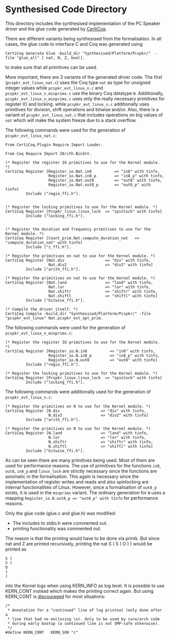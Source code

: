 # Synthesised Code Directory

This directory includes the synthesised implementation of the PC Speaker driver and the glue code generated
by [CertiCoq](https://github.com/CertiCoq/certicoq).

There are different variants being synthesised from the formalisation.
In all cases, the glue code to interface C and Coq was generated using

```
CertiCoq Generate Glue -build_dir "Synthesised/Platform/Pcspkr/"  -file "glue_all" [ nat, N, Z, bool].
```

to make sure that all primitives can be used.

More important, there are 3 variants of the generated driver code.
The first (`pcspkr_evt_linux_nat.c`) uses the Coq type `nat` as type for unsigned
integer values while `pcspkr_evt_linux_n.c` and `pcspkr_evt_linux_n_minprims.c`
use the binary Coq datatype `N`.
Additionally, `pcspkr_evt_linux_n_minprims.c` uses only the really necessary
primitives for register IO and locking. while `pcspkr_evt_linux_n.c` additionally
uses primitives for division, shift operations and bitwise and/or.
Also, there is a variant of `pcspkr_evt_linux_nat.c` that includes operations
on big values of `nat` which will make the system freeze due to a stack overflow.

The following commands were used for the generation of `pcspkr_evt_linux_nat.c`:

```
From CertiCoq.Plugin Require Import Loader.

From Coq Require Import ZArith.BinInt.

(* Register the register IO primitives to use for the Kernel module. *)
CertiCoq Register [Register_io.Nat.in8          => "in8" with tinfo,
                   Register_io.Nat.in8_p        => "in8_p" with tinfo,
                   Register_io.Nat.out8         => "out8" with tinfo,
                   Register_io.Nat.out8_p       => "out8_p" with tinfo]
         Include ["regio_ffi.h"].


(* Register the locking primitives to use for the Kernel module. *)
CertiCoq Register [Pcspkr_linux.linux_lock  => "spinlock" with tinfo]
         Include ["locking_ffi.h"].


(* Register the duration and frequency primitives to use for the Kernel module. *)
CertiCoq Register [Count_prim.Nat.compute_duration_nat   => "compute_duration_nat" with tinfo]
         Include ["z_ffi.h"].

(* Register the primitives on nat to use for the Kernel module. *)
CertiCoq Register [Nat.div                  => "div" with tinfo,
                   Nat.div2                 => "div2" with tinfo]
         Include ["arith_ffi.h"].

(* Register the primitives on nat to use for the Kernel module. *)
CertiCoq Register [Nat.land                 => "land" with tinfo,
                   Nat.lor                  => "lor" with tinfo,
                   Nat.shiftr               => "shiftr" with tinfo,
                   Nat.shiftl               => "shiftl" with tinfo]
         Include ["bitwise_ffi.h"].

(* Compile the driver itself. *)
CertiCoq Compile -build_dir "Synthesised/Platform/Pcspkr/" -file "pcspkr_evt_linux" Nat.pcspkr_evt_opt_prim.

```

The following commands were used for the generation of `pcspkr_evt_linux_n_minprims.c`:

```
(* Register the register IO primitives to use for the Kernel module. *)
CertiCoq Register [Register_io.N.in8          => "in8" with tinfo,
                   Register_io.N.in8_p        => "in8_p" with tinfo,
                   Register_io.N.out8         => "out8" with tinfo]
         Include ["regio_ffi.h"].

(* Register the locking primitives to use for the Kernel module. *)
CertiCoq Register [Pcspkr_linux.linux_lock  => "spinlock" with tinfo]
         Include ["locking_ffi.h"].
```

The following commands were additionally used for the generation of `pcspkr_evt_linux_n.c`:

```
(* Register the primitives on N to use for the Kernel module. *)
CertiCoq Register [N.div                  => "div" with tinfo,
                   N.div2                 => "div2" with tinfo]
         Include ["arith_ffi.h"].

(* Register the primitives on N to use for the Kernel module. *)
CertiCoq Register [N.land                 => "land" with tinfo,
                   N.lor                  => "lor" with tinfo,
                   N.shiftr               => "shiftr" with tinfo,
                   N.shiftl               => "shiftl" with tinfo]
         Include ["bitwise_ffi.h"].
```

As can be seen there are many primitives being used. Most of them are used for performance reasons.
The use of primitives for the functions `in8`, `out8`, `in8_p` and `linux_lock` are strictly
necessary since the functions are axiomatic in the formalisation.
This again is necessary since the implementation of register writes and reads and also spinlocking are
internal functionalities of Linux.
However, since a formalisation of `out8_p` exists, it is used in the `minprims`
variant. The ordinary generation for `N` uses a mapping `Register_io.N.out8_p => "out8_p" with tinfo` for performance reasons.

Only the glue code (glue.c and glue.h) was modified:

- The includes to stdio.h were commented out.
- printing functionality was commented out.

The reason is that the printing would have to be done via printk. But since nat and Z
are printed recursively, printing the nat S ( S ( O ) ) would be printed as 

```
S ( 
S ( 
O 
) 
)
```

into the Kernel logs when using KERN_INFO as log level. It is possible to use KERN_CONT instead
which makes the printing correct again. But using KERN_CONT is [discouraged](https://elixir.bootlin.com/linux/v6.7.4/source/include/linux/kern_levels.h#L20)
for most situations:

```
/*
 * Annotation for a "continued" line of log printout (only done after a
 * line that had no enclosing \n). Only to be used by core/arch code
 * during early bootup (a continued line is not SMP-safe otherwise).
 */
#define KERN_CONT	KERN_SOH "c"
```